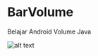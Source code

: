 # BarVolume
Belajar Android Volume Java

![alt text](https://github.com/lukisanjaya/BarVolume/images/ss.png "Belajar Android Volume Java")
